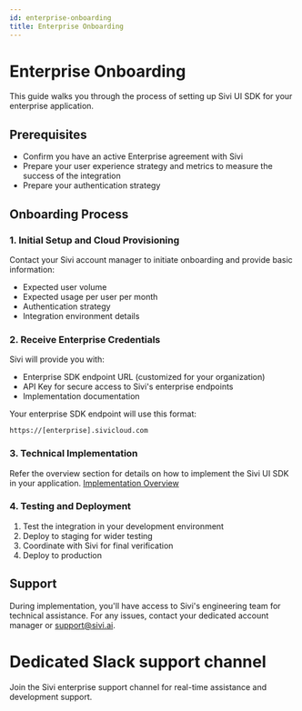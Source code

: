 ```yaml
---
id: enterprise-onboarding
title: Enterprise Onboarding
---
```


# Enterprise Onboarding

This guide walks you through the process of setting up Sivi UI SDK for your enterprise application.

## Prerequisites

- Confirm you have an active Enterprise agreement with Sivi
- Prepare your user experience strategy and metrics to measure the success of the integration
- Prepare your authentication strategy

## Onboarding Process

### 1. Initial Setup and Cloud Provisioning

Contact your Sivi account manager to initiate onboarding and provide basic information:
- Expected user volume
- Expected usage per user per month
- Authentication strategy
- Integration environment details

### 2. Receive Enterprise Credentials

Sivi will provide you with:
- Enterprise SDK endpoint URL (customized for your organization)
- API Key for secure access to Sivi's enterprise endpoints
- Implementation documentation

Your enterprise SDK endpoint will use this format:
```
https://[enterprise].sivicloud.com
```

### 3. Technical Implementation
Refer the overview section for details on how to implement the Sivi UI SDK in your application.
[Implementation Overview](./overview)


### 4. Testing and Deployment

1. Test the integration in your development environment
2. Deploy to staging for wider testing
3. Coordinate with Sivi for final verification
4. Deploy to production

## Support

During implementation, you'll have access to Sivi's engineering team for technical assistance. For any issues, contact your dedicated account manager or support@sivi.ai.

# Dedicated Slack support channel

Join the Sivi enterprise support channel for real-time assistance and development support.

